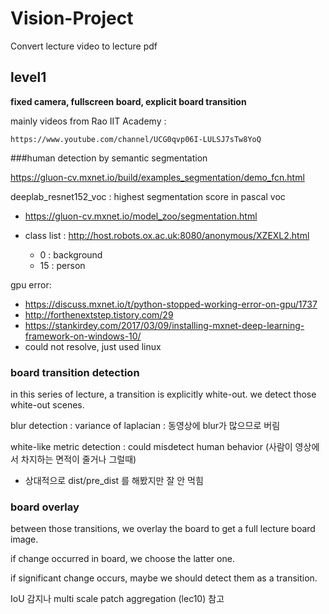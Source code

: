 # Vision-Project
Convert lecture video to lecture pdf



## level1

**fixed camera, fullscreen board, explicit board transition**



mainly videos from Rao IIT Academy : 

`https://www.youtube.com/channel/UCG0qvp06I-LULSJ7sTw8YoQ`



###human detection by semantic segmentation

https://gluon-cv.mxnet.io/build/examples_segmentation/demo_fcn.html



deeplab_resnet152_voc : highest segmentation score in pascal voc

- https://gluon-cv.mxnet.io/model_zoo/segmentation.html

- class list : http://host.robots.ox.ac.uk:8080/anonymous/XZEXL2.html
  - 0 : background
  - 15 : person





gpu error:

- https://discuss.mxnet.io/t/python-stopped-working-error-on-gpu/1737
- http://forthenextstep.tistory.com/29
- https://stankirdey.com/2017/03/09/installing-mxnet-deep-learning-framework-on-windows-10/
- could not resolve, just used linux



### board transition detection

in this series of lecture, a transition is explicitly white-out. we detect those white-out scenes.

blur detection : variance of laplacian : 동영상에 blur가 많으므로 버림

white-like metric detection : could misdetect human behavior (사람이 영상에서 차지하는 면적이 줄거나 그럴때)

- 상대적으로 dist/pre_dist 를 해봤지만 잘 안 먹힘



### board overlay

between those transitions, we overlay the board to get a full lecture board image.

if change occurred in board, we choose the latter one.

if significant change occurs, maybe we should detect them as a transition.

IoU 감지나 multi scale patch aggregation (lec10) 참고